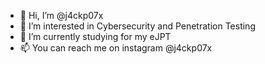 - 👋 Hi, I’m @j4ckp07x
- 👀 I’m interested in Cybersecurity and Penetration Testing
- 🌱 I’m currently studying for my eJPT
- 📫 You can reach me on instagram @j4ckp07x

<!---
j4ckp07x/j4ckp07x is a ✨ special ✨ repository because its `README.md` (this file) appears on your GitHub profile.
You can click the Preview link to take a look at your changes.
--->
